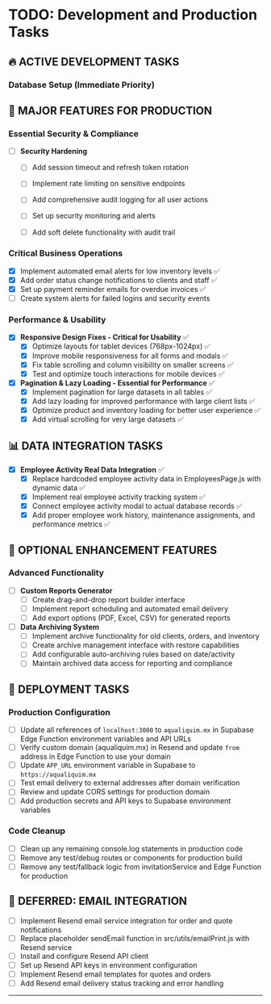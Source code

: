 # TODO: Development and Production Tasks
## 🔥 ACTIVE DEVELOPMENT TASKS

### Database Setup (Immediate Priority)

## 🚀 MAJOR FEATURES FOR PRODUCTION

### Essential Security & Compliance
- [ ] **Security Hardening**
  - [ ] Add session timeout and refresh token rotation
  - [ ] Implement rate limiting on sensitive endpoints
  - [ ] Add comprehensive audit logging for all user actions
  - [ ] Set up security monitoring and alerts

  - [ ] Add soft delete functionality with audit trail

### Critical Business Operations
  - [x] Implement automated email alerts for low inventory levels ✅
  - [x] Add order status change notifications to clients and staff ✅
  - [x] Set up payment reminder emails for overdue invoices ✅
  - [ ] Create system alerts for failed logins and security events

### Performance & Usability
- [x] **Responsive Design Fixes - Critical for Usability** ✅
  - [x] Optimize layouts for tablet devices (768px-1024px) ✅
  - [x] Improve mobile responsiveness for all forms and modals ✅
  - [x] Fix table scrolling and column visibility on smaller screens ✅
  - [x] Test and optimize touch interactions for mobile devices ✅

- [x] **Pagination & Lazy Loading - Essential for Performance** ✅
  - [x] Implement pagination for large datasets in all tables ✅
  - [x] Add lazy loading for improved performance with large client lists ✅
  - [x] Optimize product and inventory loading for better user experience ✅
  - [x] Add virtual scrolling for very large datasets ✅

## 📊 DATA INTEGRATION TASKS

- [x] **Employee Activity Real Data Integration** ✅
  - [x] Replace hardcoded employee activity data in EmployeesPage.js with dynamic data ✅
  - [x] Implement real employee activity tracking system ✅
  - [x] Connect employee activity modal to actual database records ✅
  - [x] Add proper employee work history, maintenance assignments, and performance metrics ✅

## 🌟 OPTIONAL ENHANCEMENT FEATURES

### Advanced Functionality
- [ ] **Custom Reports Generator**
  - [ ] Create drag-and-drop report builder interface
  - [ ] Implement report scheduling and automated email delivery
  - [ ] Add export options (PDF, Excel, CSV) for generated reports

- [ ] **Data Archiving System**
  - [ ] Implement archive functionality for old clients, orders, and inventory
  - [ ] Create archive management interface with restore capabilities
  - [ ] Add configurable auto-archiving rules based on date/activity
  - [ ] Maintain archived data access for reporting and compliance

## 🚢 DEPLOYMENT TASKS

### Production Configuration
- [ ] Update all references of `localhost:3000` to `aqualiquim.mx` in Supabase Edge Function environment variables and API URLs
- [ ] Verify custom domain (aqualiquim.mx) in Resend and update `from` address in Edge Function to use your domain
- [ ] Update `APP_URL` environment variable in Supabase to `https://aqualiquim.mx`
- [ ] Test email delivery to external addresses after domain verification
- [ ] Review and update CORS settings for production domain
- [ ] Add production secrets and API keys to Supabase environment variables

### Code Cleanup
- [ ] Clean up any remaining console.log statements in production code
- [ ] Remove any test/debug routes or components for production build
- [ ] Remove any test/fallback logic from invitationService and Edge Function for production

## 📧 DEFERRED: EMAIL INTEGRATION

- [ ] Implement Resend email service integration for order and quote notifications
- [ ] Replace placeholder sendEmail function in src/utils/emailPrint.js with Resend service
- [ ] Install and configure Resend API client
- [ ] Set up Resend API keys in environment configuration  
- [ ] Implement Resend email templates for quotes and orders
- [ ] Add Resend email delivery status tracking and error handling

---

